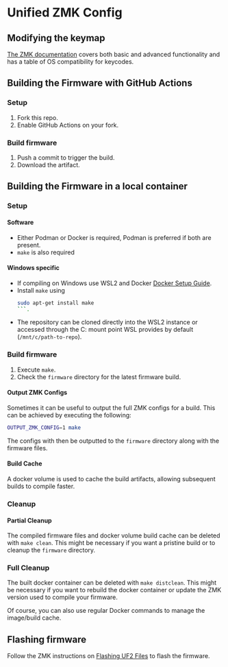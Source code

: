 # Unified ZMK Config

## Modifying the keymap

[The ZMK documentation](https://zmk.dev/docs) covers both basic and advanced functionality and has a table of OS compatibility for keycodes.

## Building the Firmware with GitHub Actions

### Setup

1. Fork this repo.
2. Enable GitHub Actions on your fork.

### Build firmware

1. Push a commit to trigger the build.
2. Download the artifact.

## Building the Firmware in a local container

### Setup

#### Software

* Either Podman or Docker is required, Podman is preferred if both are present.
* `make` is also required

#### Windows specific

* If compiling on Windows use WSL2 and Docker [Docker Setup Guide](https://docs.docker.com/desktop/windows/wsl/).
* Install `make` using
    ```bash
    sudo apt-get install make
    ```.
* The repository can be cloned directly into the WSL2 instance or accessed through the C: mount point WSL provides by default (`/mnt/c/path-to-repo`).

### Build firmware

1. Execute `make`.
2. Check the `firmware` directory for the latest firmware build.

#### Output ZMK Configs
Sometimes it can be useful to output the full ZMK configs for a build. This can be achieved by executing the following:
```bash
OUTPUT_ZMK_CONFIG=1 make
```

The configs with then be outputted to the `firmware` directory along with the firmware files.

#### Build Cache
A docker volume is used to cache the build artifacts, allowing subsequent builds to compile faster.

### Cleanup

#### Partial Cleanup
The compiled firmware files and docker volume build cache can be deleted with `make clean`. This might be necessary if you want a pristine build or to cleanup the `firmware` directory.

### Full Cleanup

The built docker container can be deleted with `make distclean`. This might be necessary if you want to rebuild the docker container or update the ZMK version used to compile your firmware.

Of course, you can also use regular Docker commands to manage the image/build cache.

## Flashing firmware

Follow the ZMK instructions on [Flashing UF2 Files](https://zmk.dev/docs/user-setup#flashing-uf2-files) to flash the firmware.
